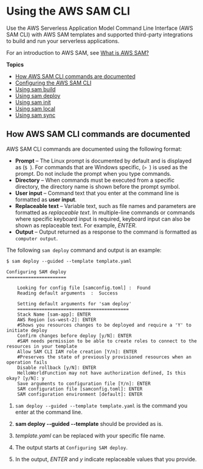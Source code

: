 # Using the AWS SAM CLI<a name="using-sam-cli"></a>

Use the AWS Serverless Application Model Command Line Interface \(AWS SAM CLI\) with AWS SAM templates and supported third\-party integrations to build and run your serverless applications\.

For an introduction to AWS SAM, see [What is AWS SAM?](what-is-sam.md)

**Topics**
+ [How AWS SAM CLI commands are documented](#using-sam-cli-documentation)
+ [Configuring the AWS SAM CLI](using-sam-cli-configure.md)
+ [Using sam build](using-sam-cli-build.md)
+ [Using sam deploy](using-sam-cli-deploy.md)
+ [Using sam init](using-sam-cli-init.md)
+ [Using sam local](using-sam-cli-local.md)
+ [Using sam sync](using-sam-cli-sync.md)

## How AWS SAM CLI commands are documented<a name="using-sam-cli-documentation"></a>

AWS SAM CLI commands are documented using the following format:
+ **Prompt** – The Linux prompt is documented by default and is displayed as \(`$ `\)\. For commands that are Windows specific, \(`> `\) is used as the prompt\. Do not include the prompt when you type commands\.
+ **Directory** – When commands must be executed from a specific directory, the directory name is shown before the prompt symbol\.
+ **User input** – Command text that you enter at the command line is formatted as **user input**\.
+ **Replaceable text** – Variable text, such as file names and parameters are formatted as *replaceable text*\. In multiple\-line commands or commands where specific keyboard input is required, keyboard input can also be shown as replaceable text\. For example, *ENTER*\.
+ **Output** – Output returned as a response to the command is formatted as `computer output`\.

The following `sam deploy` command and output is an example:

```
$ sam deploy --guided --template template.yaml

Configuring SAM deploy
======================

    Looking for config file [samconfig.toml] :  Found
    Reading default arguments  :  Success

    Setting default arguments for 'sam deploy'
    =========================================
    Stack Name [sam-app]: ENTER
    AWS Region [us-west-2]: ENTER
    #Shows you resources changes to be deployed and require a 'Y' to initiate deploy
    Confirm changes before deploy [y/N]: ENTER
    #SAM needs permission to be able to create roles to connect to the resources in your template
    Allow SAM CLI IAM role creation [Y/n]: ENTER
    #Preserves the state of previously provisioned resources when an operation fails
    Disable rollback [y/N]: ENTER
    HelloWorldFunction may not have authorization defined, Is this okay? [y/N]: y
    Save arguments to configuration file [Y/n]: ENTER
    SAM configuration file [samconfig.toml]: ENTER
    SAM configuration environment [default]: ENTER
```

1. `sam deploy --guided --template template.yaml` is the command you enter at the command line\.

1. **sam deploy \-\-guided \-\-template** should be provided as is\.

1. *template\.yaml* can be replaced with your specific file name\.

1. The output starts at `Configuring SAM deploy`\.

1. In the output, *ENTER* and *y* indicate replaceable values that you provide\.
